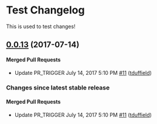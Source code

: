 # Test Changelog

This is used to test changes!

<!-- latest_release -->
## [0.0.13](https://github.com/chef/versioner-test/tree/0.0.13) (2017-07-14)

#### Merged Pull Requests
- Update PR_TRIGGER July 14, 2017 5:10 PM [#11](https://github.com/chef/versioner-test/pull/11) ([tduffield](https://github.com/tduffield))
<!-- latest_release -->

<!-- release_rollup since=latest stable -->
### Changes since latest stable release

#### Merged Pull Requests
- Update PR_TRIGGER July 14, 2017 5:10 PM [#11](https://github.com/chef/versioner-test/pull/11) ([tduffield](https://github.com/tduffield)) <!-- 0.0.13 -->
<!-- release_rollup -->
